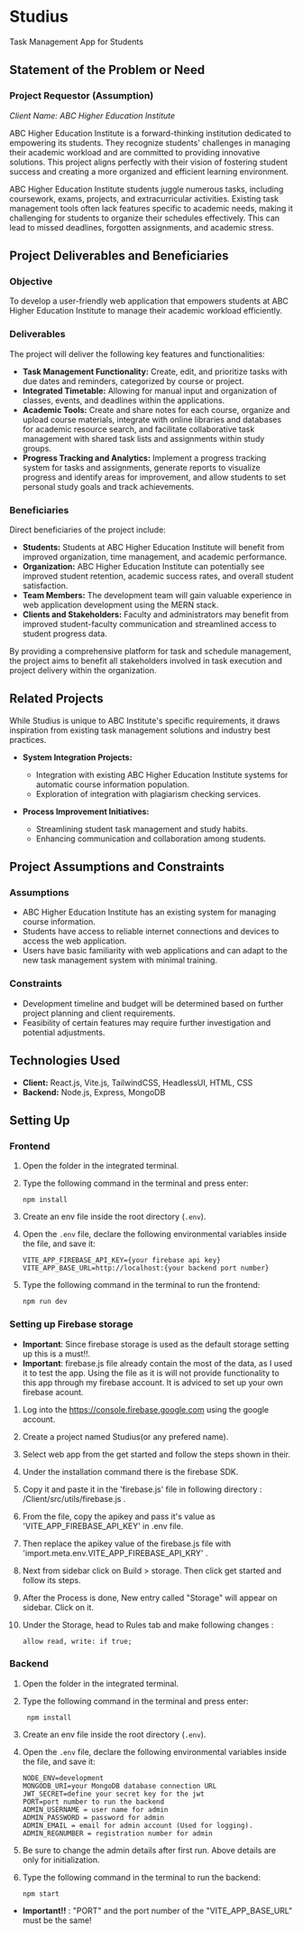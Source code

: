 # Studius

Task Management App for Students

## Statement of the Problem or Need

### Project Requestor (Assumption)

*Client Name: ABC Higher Education Institute*

ABC Higher Education Institute is a forward-thinking institution dedicated to empowering its students. They recognize students' challenges in managing their academic workload and are committed to providing innovative solutions. This project aligns perfectly with their vision of fostering student success and creating a more organized and efficient learning environment.

ABC Higher Education Institute students juggle numerous tasks, including coursework, exams, projects, and extracurricular activities. Existing task management tools often lack features specific to academic needs, making it challenging for students to organize their schedules effectively. This can lead to missed deadlines, forgotten assignments, and academic stress.

## Project Deliverables and Beneficiaries

### Objective

To develop a user-friendly web application that empowers students at ABC Higher Education Institute to manage their academic workload efficiently.

### Deliverables

The project will deliver the following key features and functionalities:

- **Task Management Functionality:** Create, edit, and prioritize tasks with due dates and reminders, categorized by course or project.
- **Integrated Timetable:** Allowing for manual input and organization of classes, events, and deadlines within the applications.
- **Academic Tools:** Create and share notes for each course, organize and upload course materials, integrate with online libraries and databases for academic resource search, and facilitate collaborative task management with shared task lists and assignments within study groups.
- **Progress Tracking and Analytics:** Implement a progress tracking system for tasks and assignments, generate reports to visualize progress and identify areas for improvement, and allow students to set personal study goals and track achievements.

### Beneficiaries

Direct beneficiaries of the project include:

- **Students:** Students at ABC Higher Education Institute will benefit from improved organization, time management, and academic performance.
- **Organization:** ABC Higher Education Institute can potentially see improved student retention, academic success rates, and overall student satisfaction.
- **Team Members:** The development team will gain valuable experience in web application development using the MERN stack.
- **Clients and Stakeholders:** Faculty and administrators may benefit from improved student-faculty communication and streamlined access to student progress data.

By providing a comprehensive platform for task and schedule management, the project aims to benefit all stakeholders involved in task execution and project delivery within the organization.

## Related Projects

While Studius is unique to ABC Institute's specific requirements, it draws inspiration from existing task management solutions and industry best practices.

- **System Integration Projects:**
  - Integration with existing ABC Higher Education Institute systems for automatic course information population.
  - Exploration of integration with plagiarism checking services.

- **Process Improvement Initiatives:**
  - Streamlining student task management and study habits.
  - Enhancing communication and collaboration among students.

## Project Assumptions and Constraints

### Assumptions

- ABC Higher Education Institute has an existing system for managing course information.
- Students have access to reliable internet connections and devices to access the web application.
- Users have basic familiarity with web applications and can adapt to the new task management system with minimal training.

### Constraints

- Development timeline and budget will be determined based on further project planning and client requirements.
- Feasibility of certain features may require further investigation and potential adjustments.

## Technologies Used

- **Client:** React.js, Vite.js, TailwindCSS, HeadlessUI, HTML, CSS
- **Backend:** Node.js, Express, MongoDB

## Setting Up

### Frontend

1. Open the folder in the integrated terminal.
2. Type the following command in the terminal and press enter:

    ```
    npm install
    ```
4. Create an env file inside the root directory (`.env`).
5. Open the `.env` file, declare the following environmental variables inside the file, and save it:
    ```
    VITE_APP_FIREBASE_API_KEY={your firebase api key}
    VITE_APP_BASE_URL=http://localhost:{your backend port number}
    ```
6. Type the following command in the terminal to run the frontend:
    ```
    npm run dev
    ```
### Setting up Firebase storage
 - **Important**: Since firebase storage is used as the default storage setting up this is a must!!.
- **Important**: firebase.js file already contain the most of the data, as I used it to  test the app. Using the file as it is will not provide functionality to this app through my firebase account. It is adviced to set up your own firebase acount. 

1. Log into the https://console.firebase.google.com using the google account.
2. Create a project named Studius(or any prefered name).
3. Select web app from the get started and follow the steps shown in their.
4. Under the installation command there is the firebase SDK.
5. Copy it and paste it in the 'firebase.js' file in following directory : /Client/src/utils/firebase.js .
6. From the file, copy the apikey and pass it's value as 'VITE_APP_FIREBASE_API_KEY' in .env file.
7. Then replace the apikey value of the firebase.js file with 'import.meta.env.VITE_APP_FIREBASE_API_KRY' .
8. Next from sidebar click on Build > storage. Then click get started and follow its steps.
9. After the Process is done, New entry called "Storage" will appear on  sidebar. Click on it.
10. Under the Storage, head to Rules tab and make following changes : 

    ```
    allow read, write: if true;
    ```

### Backend

1. Open the folder in the integrated terminal.
2. Type the following command in the terminal and press enter:

   ```
    npm install
    ```
4. Create an env file inside the root directory (`.env`).
5. Open the `.env` file, declare the following environmental variables inside the file, and save it:
    ```
    NODE_ENV=development
    MONGODB_URI=your MongoDB database connection URL
    JWT_SECRET=define your secret key for the jwt
    PORT=port number to run the backend
    ADMIN_USERNAME = user name for admin
    ADMIN_PASSWORD = password for admin
    ADMIN_EMAIL = email for admin account (Used for logging).
    ADMIN_REGNUMBER = registration number for admin
    ```
6. Be sure to change the admin details after first run. Above details are only for initialization.
7. Type the following command in the terminal to run the backend:
    ```
    npm start
    ```
- **Important!!** : "PORT" and the port number of the "VITE_APP_BASE_URL" must be the same!

